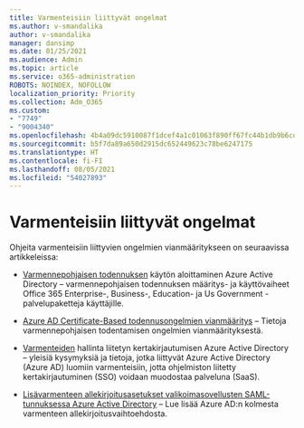 ```yaml
---
title: Varmenteisiin liittyvät ongelmat
ms.author: v-smandalika
author: v-smandalika
manager: dansimp
ms.date: 01/25/2021
ms.audience: Admin
ms.topic: article
ms.service: o365-administration
ROBOTS: NOINDEX, NOFOLLOW
localization_priority: Priority
ms.collection: Adm_O365
ms.custom:
- "7749"
- "9004340"
ms.openlocfilehash: 4b4a09dc5910087f1dcef4a1c01063f890ff67fc44b1db9b6cdf1391a05530c0
ms.sourcegitcommit: b5f7da89a650d2915dc652449623c78be6247175
ms.translationtype: HT
ms.contentlocale: fi-FI
ms.lasthandoff: 08/05/2021
ms.locfileid: "54027893"
---
```

# <a name="issues-with-certificates"></a>Varmenteisiin liittyvät ongelmat

Ohjeita varmenteisiin liittyvien ongelmien vianmääritykseen on seuraavissa artikkeleissa:

- [Varmennepohjaisen todennuksen](https://docs.microsoft.com/azure/active-directory/authentication/active-directory-certificate-based-authentication-get-started) käytön aloittaminen Azure Active Directory – varmennepohjaisen todennuksen määritys- ja käyttövaiheet Office 365 Enterprise-, Business-, Education- ja Us Government -palvelupaketteja käyttäjille.

- [Azure AD Certificate-Based todennusongelmien vianmääritys](https://docs.microsoft.com/troubleshoot/azure/active-directory/certificate-based-authenticate-issue)  – Tietoja varmennepohjaisen todentamisen ongelmien vianmäärityksestä.

- [Varmenteiden](https://docs.microsoft.com/azure/active-directory/manage-apps/manage-certificates-for-federated-single-sign-on) hallinta liitetyn kertakirjautumisen Azure Active Directory – yleisiä kysymyksiä ja tietoja, jotka liittyvät Azure Active Directory (Azure AD) luomiin varmenteisiin, jotta ohjelmiston liitetty kertakirjautuminen (SSO) voidaan muodostaa palveluna (SaaS).

- [Lisävarmenteen allekirjoitusasetukset valikoimasovellusten SAML-tunnuksessa Azure Active Directory](https://docs.microsoft.com/azure/active-directory/manage-apps/certificate-signing-options) – Lue lisää Azure AD:n kolmesta varmenteen allekirjoitusvaihtoehdosta.
